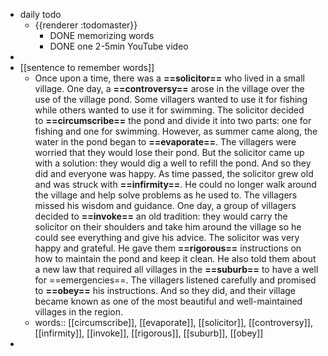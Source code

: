 - daily todo
	- {{renderer :todomaster}}
		- DONE memorizing words
		- DONE one 2-5min YouTube video
-
- [[sentence to remember words]]
	- Once upon a time, there was a **==solicitor==** who lived in a small village. One day, a **==controversy==** arose in the village over the use of the village pond. Some villagers wanted to use it for fishing while others wanted to use it for swimming.
	  The solicitor decided to **==circumscribe==** the pond and divide it into two parts: one for fishing and one for swimming. However, as summer came along, the water in the pond began to **==evaporate==**.
	  The villagers were worried that they would lose their pond. But the solicitor came up with a solution: they would dig a well to refill the pond. And so they did and everyone was happy.
	  As time passed, the solicitor grew old and was struck with **==infirmity==**. He could no longer walk around the village and help solve problems as he used to. The villagers missed his wisdom and guidance.
	  One day, a group of villagers decided to **==invoke==** an old tradition: they would carry the solicitor on their shoulders and take him around the village so he could see everything and give his advice.
	  The solicitor was very happy and grateful. He gave them **==rigorous==** instructions on how to maintain the pond and keep it clean. He also told them about a new law that required all villages in the **==suburb==** to have a well for ==emergencies==.
	  The villagers listened carefully and promised to **==obey==** his instructions. And so they did, and their village became known as one of the most beautiful and well-maintained villages in the region.
	- words:: [[circumscribe]], [[evaporate]], [[solicitor]], [[controversy]], [[infirmity]], [[invoke]], [[rigorous]], [[suburb]], [[obey]]
-